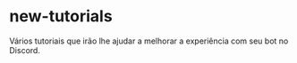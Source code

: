 # new-tutorials
Vários tutoriais que irão lhe ajudar a melhorar a experiência com seu bot no Discord.
